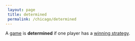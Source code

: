 ```yaml
---
 layout: page
 title: determined
 permalink: /chicago/determined
---
```

A [game](https://mathgloss.github.io/MathGloss/chicago/game) is **determined** if one player has a [winning strategy](https://mathgloss.github.io/MathGloss/chicago/winning_strategy).